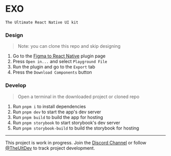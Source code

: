 # EXO

`The Ultimate React Native UI kit`

### Design
> Note: you can clone this repo and skip designing
1. Go to the [Figma to React Native](https://www.figma.com/community/plugin/821138713091291738) plugin page
2. Press `Open in...` and select `Playground File`
3. Run the plugin and go to the `Export` tab
4. Press the `Download Components` button

### Develop
> Open a terminal in the downloaded project or cloned repo
1. Run `pnpm i` to install dependencies
2. Run `pnpm dev` to start the app's dev server
3. Run `pnpm build` to build the app for hosting
4. Run `pnpm storybook` to start storybook's dev server
5. Run `pnpm storybook-build` to build the storybook for hosting

---

This project is work in progress. Join the [Discord Channel](https://discord.com/invite/TzhDRyj) or follow [@TheUltDev](https://x.com/theultdev) to track project development.
